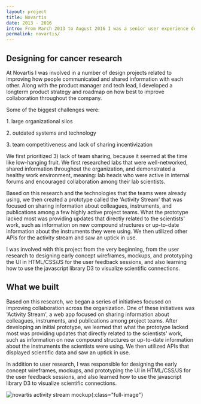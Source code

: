 ```yaml
---
layout: project
title: Novartis
date: 2013 - 2016
intro: From March 2013 to August 2016 I was a senior user experience designer responsible for the design of social & collaboration technologies among scientists within Novartis. Most of this work is under an NDA.
permalink: novartis/
---
```

<div class="page-content"></div>

 <div class="page-content-alternative">
  <div class="wrapper">
    <div class="grid-display">
      <div class="row projectBody">
       <div class="col-2">
       </div>
       <div class="col-8">
        <h2 class="projectTitle">Designing for cancer research</h2>
        <p>At Novartis I was involved in a number of design projects related to improving how people communicated and shared information with each other. Along with the product manager and tech lead, I developed a longterm product strategy and roadmap on how best to improve collaboration throughout the company. </p>
        <p>Some of the biggest challenges were:</p>
        <p>1. large organizational silos</p>
        <p>2. outdated systems and technology</p>
        <p>3. team competitiveness and lack of sharing incentivization </p> 
        <p>We first prioritized 3) lack of team sharing, because it seemed at the time like low-hanging fruit. We first researched labs that were well-networked, shared information throughout the organization, and demonstrated a healthy work environment, meaning: lab heads who were active in internal forums and encouraged collaboration among their lab scientists.</p>
        <p>Based on this research and the technologies that the teams were already using, we then created a prototype called the 'Activity Stream' that was focused on sharing information about colleagues, instruments, and publications among a few highly active project teams. What the prototype lacked most was providing updates that directly related to the scientists' work, such as information on new compound structures or up-to-date information about the instruments they were using. We then utilized other APIs for the activity stream and saw an uptick in use.</p>
        <p>I was involved with this project from the very beginning, from the user research to designing early concept wireframes, mockups, and prototyping the UI in HTML/CSS/JS for the user feedback sessions, and also learning how to use the javascript library D3 to visualize scientific connections.</p>
      </div>
    </div>
  </div>
</div>
</div>


<div class="page-content">

  <div class="wrapper">
    <div class="grid-display">
      <div class="row">
       <div class="col-2">
       </div>
       <div class="col-8">
        <h2 class="projectTitle">What we built</h2>
        <p>Based on this research, we began a series of initiatives focused on improving collaboration across the organization. One of these initiatives was 'Activity Stream', a web app focused on sharing information about colleagues, instruments, and publications among project teams. After developing an initial prototype, we learned that what the prototype lacked most was providing updates that directly related to the scientists' work, such as information on new compound structures or up-to-date information about the instruments the scientists were using. We then utilized APIs that displayed scientific data and saw an uptick in use.
        </p><p>
        In addition to user research, I was responsible for designing the early concept wireframes, mockups, and prototyping the UI in HTML/CSS/JS for the user feedback sessions, and also learned how to use the javascript library D3 to visualize scientific connections.</p>
      </div>
    </div>
  </div>

</div>
</div>

![novartis activity stream mockup](../assets/images/activityStream_mockup-1.jpg){:class="full-image"}